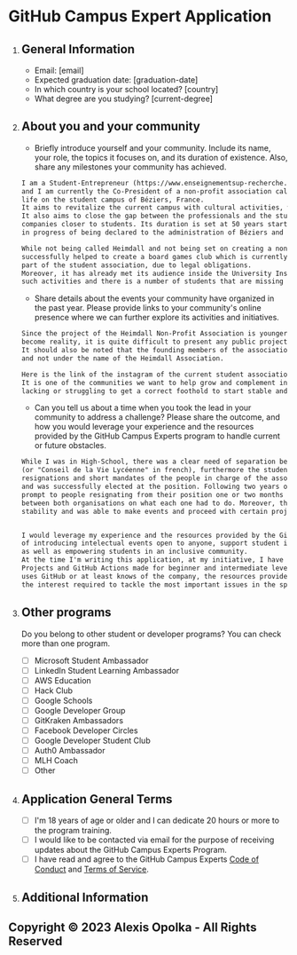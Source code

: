 # GitHub Campus Expert Application

1. ## General Information

   - Email: [email]
   - Expected graduation date: [graduation-date]
   - In which country is your school located? [country]
   - What degree are you studying? [current-degree]

2. ## About you and your community

   - Briefly introduce yourself and your community. Include its name, your role, the topics it focuses on, and its duration of existence. Also, share any milestones your community has achieved.

    ```txt
    I am a Student-Entrepreneur (https://www.enseignementsup-recherche.gouv.fr/fr/statut-national-etudiant-entrepreneur-46412)
    and I am currently the Co-President of a non-profit association called Heimdall consisting of pro-active members of the student
    life on the student campus of Béziers, France.
    It aims to revitalize the current campus with cultural activities, workshops and conferences.
    It also aims to close the gap between the professionals and the students by supporting student initiatives and making
    companies closer to students. Its duration is set at 50 years starting from the day of its declaration, it is currently
    in progress of being declared to the administration of Béziers and should be recognized as a moral entity in mid-september at the latest.

    While not being called Heimdall and not being set on creating a non-profit association, the founding members, including me,
    successfully helped to create a board games club which is currently administered by one of those members who is also
    part of the student association, due to legal obligations.
    Moreover, it has already met its audience inside the University Institute of Technology, which shows us there is room to grow
    such activities and there is a number of students that are missing those.
    ```

   <div style="page-break-after: always"></div>

   - Share details about the events your community have organized in the past year. Please provide links to your community's online presence where we can further explore its activities and initiatives.

    ```txt
    Since the project of the Heimdall Non-Profit Association is younger than a year and the legal entity is on its way to
    become reality, it is quite difficult to present any public project as the work of its community since it wasn't even a thing.
    It should also be noted that the founding members of the association were each working on their project under their own name
    and not under the name of the Heimdall Association.

    Here is the link of the instagram of the current student association: https://www.instagram.com/aeiutbeziers/
    It is one of the communities we want to help grow and complement in the areas they are
    lacking or struggling to get a correct foothold to start stable and more inclusive actions troughout the student campus.
    ```

   <div style="page-break-after: always"></div>

   - Can you tell us about a time when you took the lead in your community to address a challenge? Please share the outcome, and how you would leverage your experience and the resources provided by the GitHub Campus Experts program to handle current or future obstacles.

    ```txt
    While I was in High-School, there was a clear need of separation between the student association and the Student Life Council
    (or "Conseil de la Vie Lycéenne" in french), furthermore the student association, at that time, was unstable due to multiple
    resignations and short mandates of the people in charge of the association. I decided to apply to the function of President
    and was successfully elected at the position. Following two years of work, the student association was more stable and less
    prompt to people resignating from their position one or two months after being elected and there was a clear distinction
    between both organisations on what each one had to do. Moreover, the association, during my mandate, gained an administrative and financial
    stability and was able to make events and proceed with certain projects during the COVID-19 pandemic in France.


    I would leverage my experience and the resources provided by the GitHub Campus Experts program to handle the current necessity
    of introducing intelectual events open to anyone, support student initiatives through workshops or any appropriate form of support,
    as well as empowering students in an inclusive community.
    At the time I'm writing this application, at my initiative, I have nearly finished preparing workshops and conferences on Git, GitHub
    Projects and GitHub Actions made for beginner and intermediate levels. Since most people studying in an IT cursus either
    uses GitHub or at least knows of the company, the resources provided by GitHub will be of great help in creating the momentum and
    the interest required to tackle the most important issues in the span of two years, at most.
    ```

   <div style="page-break-after: always"></div>

3. ## Other programs

   Do you belong to other student or developer programs? You can check more than one program.

   - [ ] Microsoft Student Ambassador
   - [ ] LinkedIn Student Learning Ambassador
   - [ ] AWS Education
   - [ ] Hack Club
   - [ ] Google Schools
   - [ ] Google Developer Group
   - [ ] GitKraken Ambassadors
   - [ ] Facebook Developer Circles
   - [ ] Google Developer Student Club
   - [ ] Auth0 Ambassador
   - [ ] MLH Coach
   - [ ] Other

4. ## Application General Terms

   - [ ]  I'm 18 years of age or older and I can dedicate 20 hours or more to the program training.
   - [ ] I would like to be contacted via email for the purpose of receiving updates about the GitHub Campus Experts Program.
   - [ ]  I have read and agree to the GitHub Campus Experts [Code of Conduct](https://github.com/campus-experts/awesome-campus-expert/blob/master/code-of-conduct.md) and [Terms of Service](https://education.github.com/experts/terms).

5. ## Additional Information

## Copyright &copy; 2023 Alexis Opolka - All Rights Reserved
